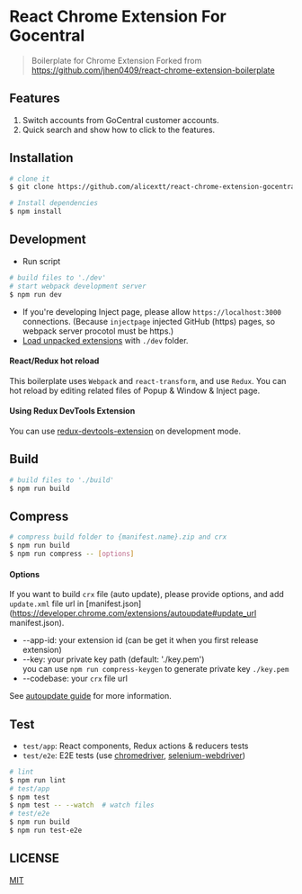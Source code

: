 # React Chrome Extension For Gocentral

> Boilerplate for Chrome Extension
> Forked from https://github.com/jhen0409/react-chrome-extension-boilerplate

## Features
  1. Switch accounts from GoCentral customer accounts.
  2. Quick search and show how to click to the features.

## Installation

```bash
# clone it
$ git clone https://github.com/alicextt/react-chrome-extension-gocentral.git

# Install dependencies
$ npm install
```

## Development

* Run script
```bash
# build files to './dev'
# start webpack development server
$ npm run dev
```
* If you're developing Inject page, please allow `https://localhost:3000` connections. (Because `injectpage` injected GitHub (https) pages, so webpack server procotol must be https.)
* [Load unpacked extensions](https://developer.chrome.com/extensions/getstarted#unpacked) with `./dev` folder.

#### React/Redux hot reload

This boilerplate uses `Webpack` and `react-transform`, and use `Redux`. You can hot reload by editing related files of Popup & Window & Inject page.

#### Using Redux DevTools Extension

You can use [redux-devtools-extension](https://github.com/zalmoxisus/redux-devtools-extension) on development mode.

## Build

```bash
# build files to './build'
$ npm run build
```

## Compress

```bash
# compress build folder to {manifest.name}.zip and crx
$ npm run build
$ npm run compress -- [options]
```

#### Options

If you want to build `crx` file (auto update), please provide options, and add `update.xml` file url in [manifest.json](https://developer.chrome.com/extensions/autoupdate#update_url manifest.json).

* --app-id: your extension id (can be get it when you first release extension)
* --key: your private key path (default: './key.pem')  
  you can use `npm run compress-keygen` to generate private key `./key.pem`
* --codebase: your `crx` file url

See [autoupdate guide](https://developer.chrome.com/extensions/autoupdate) for more information.

## Test

* `test/app`: React components, Redux actions & reducers tests
* `test/e2e`: E2E tests (use [chromedriver](https://www.npmjs.com/package/chromedriver), [selenium-webdriver](https://www.npmjs.com/package/selenium-webdriver))

```bash
# lint
$ npm run lint
# test/app
$ npm test
$ npm test -- --watch  # watch files
# test/e2e
$ npm run build
$ npm run test-e2e
```

## LICENSE

[MIT](LICENSE)
